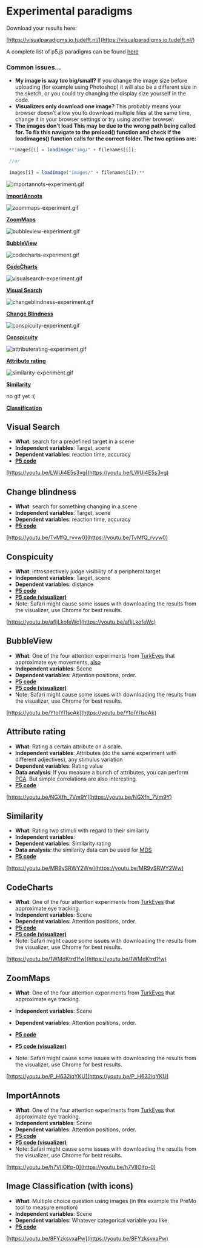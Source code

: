 # Experimental paradigms

Download your results here:

[https://visualparadigms.io.tudelft.nl/](https://visualparadigms.io.tudelft.nl/)

A complete list of p5.js paradigms can be found [here](https://editor.p5js.org/vcd.paradigms/collections/fL6StoJcy)

### Common issues…

- **My image is way too big/small?**
If you change the image size before uploading (for example using Photoshop) it will also be a different size in the sketch, or you could try changing the display size yourself in the code.
- **Visualizers only download one image?**
This probably means your browser doesn’t allow you to download multiple files at the same time, change it in your browser settings or try using another browser.
- **The images don’t load
This may be due to the wrong path being called for. To fix this navigate to the preload() function and check if the loadimages() function calls for the correct folder. The two options are:**

```jsx
 **images[i] = loadImage("img/" + filenames[i]);
 
 //or
 
 images[i] = loadImage("images/" + filenames[i]);**
```

![importannots-experiment.gif](Experimental%20paradigms%207f2ea554cec549bb97593e45c47719a8/importannots-experiment.gif)

**[ImportAnnots](Experimental%20paradigms%207f2ea554cec549bb97593e45c47719a8.md)**

![zoommaps-experiment.gif](Experimental%20paradigms%207f2ea554cec549bb97593e45c47719a8/zoommaps-experiment.gif)

**[ZoomMaps](Experimental%20paradigms%207f2ea554cec549bb97593e45c47719a8.md)**

![bubbleview-experiment.gif](Experimental%20paradigms%207f2ea554cec549bb97593e45c47719a8/bubbleview-experiment.gif)

**[BubbleView](Experimental%20paradigms%207f2ea554cec549bb97593e45c47719a8.md)**

![codecharts-experiment.gif](Experimental%20paradigms%207f2ea554cec549bb97593e45c47719a8/codecharts-experiment.gif)

**[CodeCharts](Experimental%20paradigms%207f2ea554cec549bb97593e45c47719a8.md)**

![visualsearch-experiment.gif](Experimental%20paradigms%207f2ea554cec549bb97593e45c47719a8/visualsearch-experiment.gif)

**[Visual Search](Experimental%20paradigms%207f2ea554cec549bb97593e45c47719a8.md)**

![changeblindness-experiment.gif](Experimental%20paradigms%207f2ea554cec549bb97593e45c47719a8/changeblindness-experiment.gif)

**[Change Blindness](Experimental%20paradigms%207f2ea554cec549bb97593e45c47719a8.md)**

![conspicuity-experiment.gif](Experimental%20paradigms%207f2ea554cec549bb97593e45c47719a8/conspicuity-experiment.gif)

**[Conspicuity](Experimental%20paradigms%207f2ea554cec549bb97593e45c47719a8.md)**

![attributerating-experiment.gif](Experimental%20paradigms%207f2ea554cec549bb97593e45c47719a8/attributerating-experiment.gif)

**[Attribute rating](Experimental%20paradigms%207f2ea554cec549bb97593e45c47719a8.md)**

![similarity-experiment.gif](Experimental%20paradigms%207f2ea554cec549bb97593e45c47719a8/similarity-experiment.gif)

**[Similarity](Experimental%20paradigms%207f2ea554cec549bb97593e45c47719a8.md)**

no gif yet :(

**[Classification](Experimental%20paradigms%207f2ea554cec549bb97593e45c47719a8.md)**

## Visual Search

- **What**: search for a predefined target in a scene
- **Independent variables**: Target, scene
- **Dependent variables**: reaction time, accuracy
- **[P5 code](https://editor.p5js.org/vcd.paradigms/sketches/K8SgeoPqB)**

[https://youtu.be/LWUi4E5s3vg](https://youtu.be/LWUi4E5s3vg)

## Change blindness

- **What**: search for something changing in a scene
- **Independent variables**: Target, scene
- **Dependent variables**: reaction time, accuracy
- **[P5 code](https://editor.p5js.org/vcd.paradigms/sketches/1hIL859G2)**

[https://youtu.be/TvMfQ_rvvw0](https://youtu.be/TvMfQ_rvvw0)

## Conspicuity

- **What**: introspectively judge visibility of a peripheral target
- **Independent variables**: Target, scene
- **Dependent variables**: distance
- **[P5 code](https://editor.p5js.org/vcd.paradigms/sketches/L5RWlpWjx)**
- **[P5 code (visualizer)](https://editor.p5js.org/vcd.paradigms/sketches/t9wLJJe1u)**
- Note: Safari might cause some issues with downloading the results from the visualizer, use Chrome for best results.

[https://youtu.be/afljLkofeWc](https://youtu.be/afljLkofeWc)

## BubbleView

- **What**: One of the four attention experiments from [TurkEyes](https://turkeyes.mit.edu/) that approximate eye movements, [also](http://bubbleview.namwkim.org/)
- **Independent variables**: Scene
- **Dependent variables**: Attention positions, order.
- **[P5 code](https://editor.p5js.org/vcd.paradigms/sketches/Oyu0Heqaj)**
- **[P5 code (visualizer)](https://editor.p5js.org/vcd.paradigms/sketches/yPcZIRjMK)**
- Note: Safari might cause some issues with downloading the results from the visualizer, use Chrome for best results.

[https://youtu.be/YtoIYI1scAk](https://youtu.be/YtoIYI1scAk)

## Attribute rating

- **What**: Rating a certain attribute on a scale.
- **Independent variables**: Attributes (do the same experiment with different adjectives), any stimulus variation
- **Dependent variables**: Rating value
- **Data analysis**: If you measure a bunch of attributes, you can perform [PCA](https://en.wikipedia.org/wiki/Principal_component_analysis). But simple correlations are also interesting.
- **[P5 code](https://editor.p5js.org/vcd.paradigms/sketches/2Rc1zHsQP)**

[https://youtu.be/NGXfh_7Vm9Y](https://youtu.be/NGXfh_7Vm9Y)

## Similarity

- **What**: Rating two stimuli with regard to their similarity
- **Independent variables**:
- **Dependent variables**: Similarity rating
- **Data analysis**: the similarity data can be used for [MDS](https://en.wikipedia.org/wiki/Multidimensional_scaling)
- **[P5 code](https://editor.p5js.org/vcd.paradigms/sketches/hHwkG56pY)**

[https://youtu.be/MR9vSRWY2Ww](https://youtu.be/MR9vSRWY2Ww)

## CodeCharts

- **What**: One of the four attention experiments from [TurkEyes](https://turkeyes.mit.edu/) that approximate eye tracking.
- **Independent variables**: Scene
- **Dependent variables**: Attention positions, order.
- **[P5 code](https://editor.p5js.org/vcd.paradigms/sketches/H2fIFFFxx)**
- **[P5 code (visualizer)](https://editor.p5js.org/vcd.paradigms/sketches/mDeyA_gXh)**
- Note: Safari might cause some issues with downloading the results from the visualizer, use Chrome for best results.

[https://youtu.be/1WMdKtrd1fw](https://youtu.be/1WMdKtrd1fw)

## ZoomMaps

- **What**: One of the four attention experiments from [TurkEyes](https://turkeyes.mit.edu/) that approximate eye tracking.
- **Independent variables**: Scene
- **Dependent variables**: Attention positions, order.

- **[P5 code](https://editor.p5js.org/vcd.paradigms/sketches/BgDNLmWDi)**
- **[P5 code (visualizer)](https://editor.p5js.org/vcd.paradigms/sketches/EvRL_lBP-)**
- Note: Safari might cause some issues with downloading the results from the visualizer, use Chrome for best results.

[https://youtu.be/P_H632iqYKU](https://youtu.be/P_H632iqYKU)

## ImportAnnots

- **What**: One of the four attention experiments from [TurkEyes](https://turkeyes.mit.edu/) that approximate eye tracking.
- **Independent variables**: Scene
- **Dependent variables**: Attention positions, order.
- **[P5 code](https://editor.p5js.org/vcd.paradigms/sketches/CimPXAc2s)**
- **[P5 code (visualizer)](https://editor.p5js.org/vcd.paradigms/sketches/p87h1CGRC)**
- Note: Safari might cause some issues with downloading the results from the visualizer, use Chrome for best results.

[https://youtu.be/h7VIIOlfp-0](https://youtu.be/h7VIIOlfp-0)

## Image Classification (with icons)

- **What**: Multiple choice question using images (in this example the PreMo tool to measure emotion)
- **Independent variables**: Scene
- **Dependent variables**: Whatever categorical variable you like.
- **[P5 code](https://editor.p5js.org/vcd.paradigms/sketches/JN0QdcM8c)**

[https://youtu.be/8FYzksvxaPw](https://youtu.be/8FYzksvxaPw)